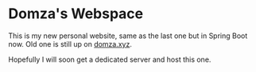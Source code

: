 # Domza's Webspace
This is my new personal website, same as the last one but in Spring Boot now.
Old one is still up on [domza.xyz](https://domza.xyz/).

Hopefully I will soon get a dedicated server and host this one.
